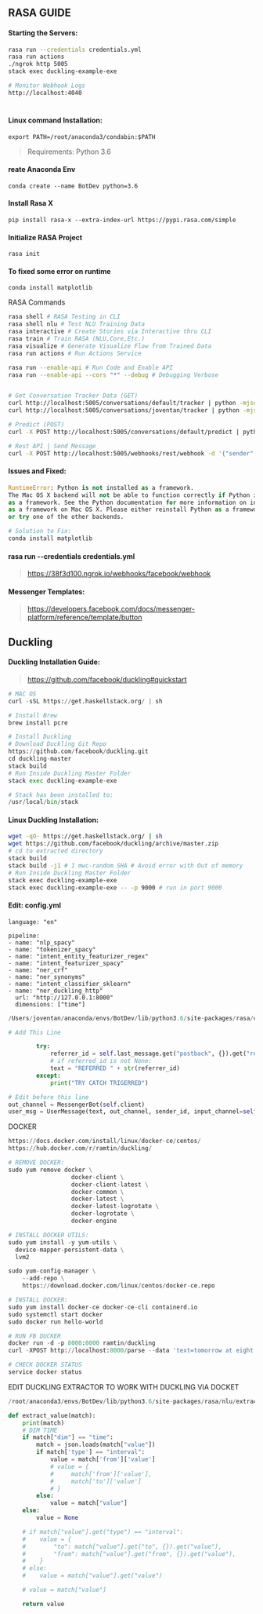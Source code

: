## RASA GUIDE  

#### Starting the Servers:
```bash
rasa run --credentials credentials.yml
rasa run actions
./ngrok http 5005
stack exec duckling-example-exe

# Monitor Webhook Logs
http://localhost:4040 
```


#

#### Linux command Installation:
```
export PATH=/root/anaconda3/condabin:$PATH
```

> Requirements: Python 3.6 

#### reate Anaconda Env
```
conda create --name BotDev python=3.6
```

#### Install Rasa X
``` 
pip install rasa-x --extra-index-url https://pypi.rasa.com/simple
```

#### Initialize RASA Project
```
rasa init
```

#### To fixed some error on runtime
```
conda install matplotlib 
```


RASA Commands
```bash
rasa shell # RASA Testing in CLI
rasa shell nlu # Test NLU Training Data
rasa interactive # Create Stories via Interactive thru CLI
rasa train # Train RASA (NLU,Core,Etc.)
rasa visualize # Generate Visualize Flow from Trained Data
rasa run actions # Run Actions Service

rasa run --enable-api # Run Code and Enable API
rasa run --enable-api --cors "*" --debug # Debugging Verbose


# Get Conversation Tracker Data (GET)
curl http://localhost:5005/conversations/default/tracker | python -mjson.tool
curl http://localhost:5005/conversations/joventan/tracker | python -mjson.tool

# Predict (POST)
curl -X POST http://localhost:5005/conversations/default/predict | python -mjson.tool

# Rest API | Send Message
curl -X POST http://localhost:5005/webhooks/rest/webhook -d '{"sender": "joventan", "message": "hello"}' -H "Content-type: application/json" | python -mjson.tool

```


#### Issues and Fixed:

```python
RuntimeError: Python is not installed as a framework.
The Mac OS X backend will not be able to function correctly if Python is not installed 
as a framework. See the Python documentation for more information on installing Python 
as a framework on Mac OS X. Please either reinstall Python as a framework,
or try one of the other backends.

# Solution to Fix:
conda install matplotlib 
```

#### rasa run --credentials credentials.yml
> https://38f3d100.ngrok.io/webhooks/facebook/webhook


#### Messenger Templates:
> https://developers.facebook.com/docs/messenger-platform/reference/template/button  


## Duckling
#### Duckling Installation Guide: 
>https://github.com/facebook/duckling#quickstart

```python
# MAC OS
curl -sSL https://get.haskellstack.org/ | sh

# Install Brew
brew install pcre

# Install Duckling
# Download Duckling Git Repo
https://github.com/facebook/duckling.git
cd duckling-master
stack build
# Run Inside Duckling Master Folder
stack exec duckling-example-exe

# Stack has been installed to:
/usr/local/bin/stack
```

#### Linux Duckling Installation:
```bash
wget -qO- https://get.haskellstack.org/ | sh
wget https://github.com/facebook/duckling/archive/master.zip
# cd to extracted directory
stack build
stack build -j1 # 1 mwc-random SHA # Avoid error with Out of memory
# Run Inside Duckling Master Folder
stack exec duckling-example-exe
stack exec duckling-example-exe -- -p 9000 # run in port 9000
```


#### Edit: config.yml
```
language: "en"

pipeline:
- name: "nlp_spacy"
- name: "tokenizer_spacy"
- name: "intent_entity_featurizer_regex"
- name: "intent_featurizer_spacy"
- name: "ner_crf"
- name: "ner_synonyms"
- name: "intent_classifier_sklearn"
- name: "ner_duckling_http"
  url: "http://127.0.0.1:8000"
  dimensions: ["time"] 
```


```python
/Users/joventan/anaconda/envs/BotDev/lib/python3.6/site-packages/rasa/core/channels/facebook.py

# Add This Line

        try:
            referrer_id = self.last_message.get("postback", {}).get("referral","").get("ref","")
            # if referred_id is not None:
            text = "REFERRED " + str(referrer_id)
        except:
            print("TRY CATCH TRIGERRED")

# Edit before this line
out_channel = MessengerBot(self.client)
user_msg = UserMessage(text, out_channel, sender_id, input_channel=self.name())


```

DOCKER
```python
https://docs.docker.com/install/linux/docker-ce/centos/
https://hub.docker.com/r/ramtin/duckling/

# REMOVE DOCKER:
sudo yum remove docker \
                  docker-client \
                  docker-client-latest \
                  docker-common \
                  docker-latest \
                  docker-latest-logrotate \
                  docker-logrotate \
                  docker-engine

# INSTALL DOCKER UTILS:
sudo yum install -y yum-utils \
  device-mapper-persistent-data \
  lvm2

sudo yum-config-manager \
    --add-repo \
    https://download.docker.com/linux/centos/docker-ce.repo

# INSTALL DOCKER:
sudo yum install docker-ce docker-ce-cli containerd.io
sudo systemctl start docker
sudo docker run hello-world

# RUN FB DUCKER
docker run -d -p 8000:8000 ramtin/duckling
curl -XPOST http://localhost:8000/parse --data 'text=tomorrow at eight'

# CHECK DOCKER STATUS
service docker status
```


EDIT DUCKLING EXTRACTOR TO WORK WITH DUCKLING VIA DOCKET
```python
/root/anaconda3/envs/BotDev/lib/python3.6/site-packages/rasa/nlu/extractors/duckling_http_extractor.py

def extract_value(match):
    print(match)
    # DIM TIME
    if match["dim"] == "time":
        match = json.loads(match["value"])
        if match['type'] == "interval":
            value = match['from']['value']
            # value = {
            #     match['from']['value'],
            #     match['to']['value']
            # }
        else:
            value = match["value"]
    else:
        value = None

    # if match["value"].get("type") == "interval":
    #    value = {
    #        "to": match["value"].get("to", {}).get("value"),
    #        "from": match["value"].get("from", {}).get("value"),
    #    }
    # else:
    #    value = match["value"].get("value")

    # value = match["value"]

    return value
```
   